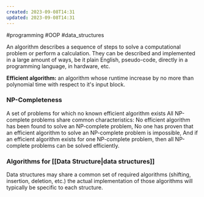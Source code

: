 ```yaml
---
created: 2023-09-08T14:31
updated: 2023-09-08T14:31
---
```

#programming #OOP #data_structures

An algorithm describes a sequence of steps to solve a computational problem or perform a calculation. They can be described and implemented in a large amount of ways, be it plain English, pseudo-code, directly in a programming language, in hardware, etc.

**Efficient algorithm:** an algorithm whose runtime increase by no more than polynomial time with respect to it's input block.

### NP-Completeness
A set of problems for which no known efficient algorithm exists
	All NP-complete problems share common characteristics: No efficient algorithm has been found to solve an NP-complete problem, No one has proven that an efficient algorithm to solve an NP-complete problem is impossible, And if an efficient algorithm exists for one NP-complete problem, then all NP-complete problems can be solved efficiently.

### Algorithms for [[Data Structure|data structures]]
Data structures may share a common set of required algorithms (shifting, insertion, deletion, etc.) the actual implementation of those algorithms will typically be specific to each structure.
